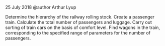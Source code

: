 25 July 2018
@author Arthur Lyup

Determine the hierarchy of the railway rolling stock. Create a passenger train. Calculate the total number of passengers and
luggage. Carry out sorting of train cars on the basis of comfort level. Find wagons in the train, corresponding to the 
specified range of parameters for the number of passengers.
